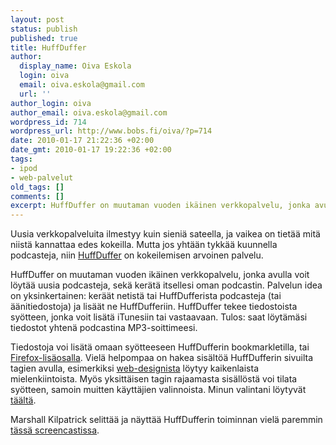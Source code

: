 ```yaml
---
layout: post
status: publish
published: true
title: HuffDuffer
author:
  display_name: Oiva Eskola
  login: oiva
  email: oiva.eskola@gmail.com
  url: ''
author_login: oiva
author_email: oiva.eskola@gmail.com
wordpress_id: 714
wordpress_url: http://www.bobs.fi/oiva/?p=714
date: 2010-01-17 21:22:36 +02:00
date_gmt: 2010-01-17 19:22:36 +02:00
tags:
- ipod
- web-palvelut
old_tags: []
comments: []
excerpt: HuffDuffer on muutaman vuoden ikäinen verkkopalvelu, jonka avulla voit löytää uusia podcasteja, sekä kerätä itsellesi oman podcastin.
---
```

<p>Uusia verkkopalveluita ilmestyy kuin sieniä sateella, ja vaikea on tietää mitä niistä kannattaa edes kokeilla. Mutta jos yhtään tykkää kuunnella podcasteja, niin <a href="http://huffduffer.com/about" target="_blank">HuffDuffer</a> on kokeilemisen arvoinen palvelu.</p>
<p>HuffDuffer on muutaman vuoden ikäinen verkkopalvelu, jonka avulla voit löytää uusia podcasteja, sekä kerätä itsellesi oman podcastin. Palvelun idea on yksinkertainen: keräät netistä tai HuffDufferista podcasteja (tai äänitiedostoja) ja lisäät ne HuffDufferiin. HuffDuffer tekee tiedostoista syötteen, jonka voit lisätä iTunesiin tai vastaavaan. Tulos: saat löytämäsi tiedostot yhtenä podcastina MP3-soittimeesi.</p>
<p>Tiedostoja voi lisätä omaan syötteeseen HuffDufferin bookmarkletilla, tai <a title="HuffDuffer Firefox Add-on" href="https://addons.mozilla.org/en-US/firefox/addon/13448/" target="_blank">Firefox-lisäosalla</a>. Vielä helpompaa on hakea sisältöä HuffDufferin sivuilta tagien avulla, esimerkiksi <a title="HuffDuffer: web design" href="http://huffduffer.com/tags/web+design" target="_blank">web-designista</a> löytyy kaikenlaista mielenkiintoista. Myös yksittäisen tagin rajaamasta sisällöstä voi tilata syötteen, samoin muitten käyttäjien valinnoista. Minun valintani löytyvät <a title="HuffDuffer: Oiva" href="http://huffduffer.com/oiva" target="_blank">täältä</a>.</p>
<p>Marshall Kilpatrick selittää ja näyttää HuffDufferin toiminnan vielä paremmin <a href="http://www.youtube.com/watch?v=jko3q8f1-Ls">tässä screencastissa</a>.</p>
